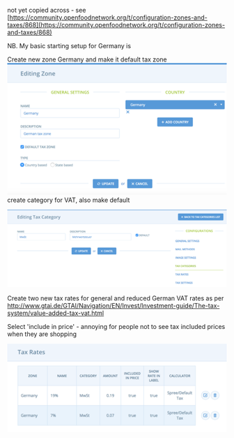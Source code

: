 not yet copied across - see [https://community.openfoodnetwork.org/t/configuration-zones-and-taxes/868](https://community.openfoodnetwork.org/t/configuration-zones-and-taxes/868)

NB. My basic starting setup for Germany is

Create new zone Germany and make it default tax zone ![](/assets/germantaxzone.png)create category for VAT, also make default

![](/assets/germntaxcategory.png)

Create two new tax rates for general and reduced German VAT rates as per http://www.gtai.de/GTAI/Navigation/EN/Invest/Investment-guide/The-tax-system/value-added-tax-vat.html

Select 'include in price' - annoying for people not to see tax included prices when they are shopping

![](/assets/germanytaxrates.png)

